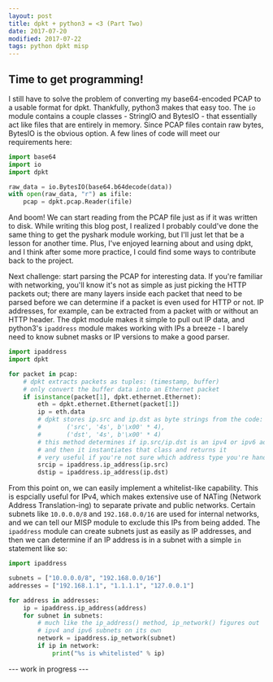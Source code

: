 ```yaml
---
layout: post
title: dpkt + python3 = <3 (Part Two)
date: 2017-07-20
modified: 2017-07-22
tags: python dpkt misp
---
```

## Time to get programming!
I still have to solve the problem of converting my base64-encoded PCAP to a usable format for dpkt. Thankfully, python3 makes that easy too.
The `io` module contains a couple classes - StringIO and BytesIO - that essentially act like files that are entirely in memory. Since PCAP files contain raw bytes, BytesIO is the obvious option.
A few lines of code will meet our requirements here:

``` python
import base64
import io
import dpkt

raw_data = io.BytesIO(base64.b64decode(data))
with open(raw_data, "r") as ifile:
    pcap = dpkt.pcap.Reader(ifile)
```

And boom! We can start reading from the PCAP file just as if it was written to disk. While writing this blog post, I realized I probably could've done the same thing to get the pyshark module working, but I'll just let that be a lesson for another time.
Plus, I've enjoyed learning about and using dpkt, and I think after some more practice, I could find some ways to contribute back to the project.

Next challenge: start parsing the PCAP for interesting data. If you're familiar with networking, you'll know it's not as simple as just picking the HTTP packets out; there are many layers inside each packet that need to be parsed before we can determine if a packet is even used for HTTP or not.
IP addresses, for example, can be extracted from a packet with or without an HTTP header. The dpkt module makes it simple to pull out IP data, and python3's `ipaddress` module makes working with IPs a breeze - I barely need to know subnet masks or IP versions to make a good parser.

``` python
import ipaddress
import dpkt

for packet in pcap:
    # dpkt extracts packets as tuples: (timestamp, buffer)
    # only convert the buffer data into an Ethernet packet
    if isinstance(packet[1], dpkt.ethernet.Ethernet):
        eth = dpkt.ethernet.Ethernet(packet[1])
        ip = eth.data
        # dpkt stores ip.src and ip.dst as byte strings from the code:
        #       ('src', '4s', b'\x00' * 4),
        #       ('dst', '4s', b'\x00' * 4)
        # this method determines if ip.src/ip.dst is an ipv4 or ipv6 address
        # and then it instantiates that class and returns it
        # very useful if you're not sure which address type you're handling
        srcip = ipaddress.ip_address(ip.src)
        dstip = ipaddress.ip_address(ip.dst)
```

From this point on, we can easily implement a whitelist-like capability.
This is espcially useful for IPv4, which makes extensive use of NATing (Network Address Translation-ing) to separate private and public networks. Certain subnets like `10.0.0.0/8` and `192.168.0.0/16` are used for internal networks, and we can tell our MISP module to exclude this IPs from being added.
The `ipaddress` module can create subnets just as easily as IP addresses, and then we can determine if an IP address is in a subnet with a simple `in` statement like so:

``` python
import ipaddress

subnets = ["10.0.0.0/8", "192.168.0.0/16"]
addresses = ["192.168.1.1", "1.1.1.1", "127.0.0.1"]

for address in addresses:
    ip = ipaddress.ip_address(address)
    for subnet in subnets:
        # much like the ip_address() method, ip_network() figures out
        # ipv4 and ipv6 subnets on its own
        network = ipaddress.ip_network(subnet)
        if ip in network:
            print("%s is whitelisted" % ip)
```

--- work in progress ---
